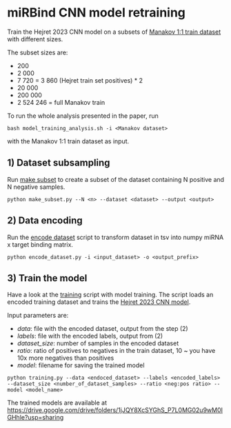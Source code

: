 # miRBind CNN model retraining

Train the Hejret 2023 CNN model on a subsets of [Manakov 1:1 train dataset](https://zenodo.org/records/13909173) with different sizes.

The subset sizes are:
- 200
- 2 000
- 7 720 = 3 860 (Hejret train set positives) * 2
- 20 000
- 200 000
- 2 524 246 = full Manakov train

To run the whole analysis presented in the paper, run 

`bash model_training_analysis.sh -i <Manakov dataset>`

with the Manakov 1:1 train dataset as input.

## 1) Dataset subsampling

Run [make subset](make_subset.py) to create a subset of the dataset containing N positive and N negative samples.

`python make_subset.py --N <n> --dataset <dataset> --output <output>`

## 2) Data encoding

Run the [encode dataset](encode_dataset.py) script to transform dataset in tsv into numpy miRNA x target binding matrix.

`python encode_dataset.py -i <input_dataset> -o <output_prefix>`

## 3) Train the model

Have a look at the [training](training.py) script with model training. The script loads an encoded training dataset and trains the [Hejret 2023 CNN model](https://www.nature.com/articles/s41598-023-49757-z).

Input parameters are:
- *data*: file with the encoded dataset, output from the step (2)
- *labels*: file with the encoded labels, output from (2)
- *dataset_size*: number of samples in the encoded dataset
- *ratio*: ratio of positives to negatives in the train dataset, 10 ~ you have 10x more negatives than positives
- *model*: filename for saving the trained model

`python training.py --data <endoced_dataset> --labels <encoded_labels> --dataset_size <number_of_dataset_samples> --ratio <neg:pos ratio> --model <model_name>`

The trained models are available at https://drive.google.com/drive/folders/1jJQY8XcSYGhS_P7L0MG02u9wM0IGHhle?usp=sharing
